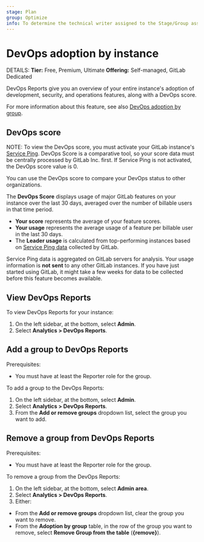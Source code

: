 ```yaml
---
stage: Plan
group: Optimize
info: To determine the technical writer assigned to the Stage/Group associated with this page, see https://handbook.gitlab.com/handbook/product/ux/technical-writing/#assignments
---
```


# DevOps adoption by instance

DETAILS:
**Tier:** Free, Premium, Ultimate
**Offering:** Self-managed, GitLab Dedicated

DevOps Reports give you an overview of your entire instance's adoption of
development, security, and operations features, along with a DevOps score.

For more information about this feature, see also [DevOps adoption by group](../../user/group/devops_adoption/index.md).

## DevOps score

NOTE:
To view the DevOps score, you must activate your GitLab instance's [Service Ping](../settings/usage_statistics.md#service-ping).
DevOps Score is a comparative tool, so your score data must be centrally processed by GitLab Inc. first.
If Service Ping is not activated, the DevOps score value is 0.

You can use the DevOps score to compare your DevOps status to other organizations.

The **DevOps Score** displays usage of major GitLab features on your instance over
the last 30 days, averaged over the number of billable users in that time period.

- **Your score** represents the average of your feature scores.
- **Your usage** represents the average usage of a feature per billable user in the last 30 days.
- The **Leader usage** is calculated from top-performing instances based on
[Service Ping data](../settings/usage_statistics.md#service-ping) collected by GitLab.

Service Ping data is aggregated on GitLab servers for analysis.
Your usage information is **not sent** to any other GitLab instances.
If you have just started using GitLab, it might take a few weeks for data to be collected
before this feature becomes available.

## View DevOps Reports

To view DevOps Reports for your instance:

1. On the left sidebar, at the bottom, select **Admin**.
1. Select **Analytics > DevOps Reports**.

## Add a group to DevOps Reports

Prerequisites:

- You must have at least the Reporter role for the group.

To add a group to the DevOps Reports:

1. On the left sidebar, at the bottom, select **Admin**.
1. Select **Analytics > DevOps Reports**.
1. From the **Add or remove groups** dropdown list, select the group you want to add.

## Remove a group from DevOps Reports

Prerequisites:

- You must have at least the Reporter role for the group.

To remove a group from the DevOps Reports:

1. On the left sidebar, at the bottom, select **Admin area**.
1. Select **Analytics > DevOps Reports**.
1. Either:

- From the **Add or remove groups** dropdown list, clear the group you want to remove.
- From the **Adoption by group** table, in the row of the group you want to remove, select
**Remove Group from the table** (**{remove}**).
